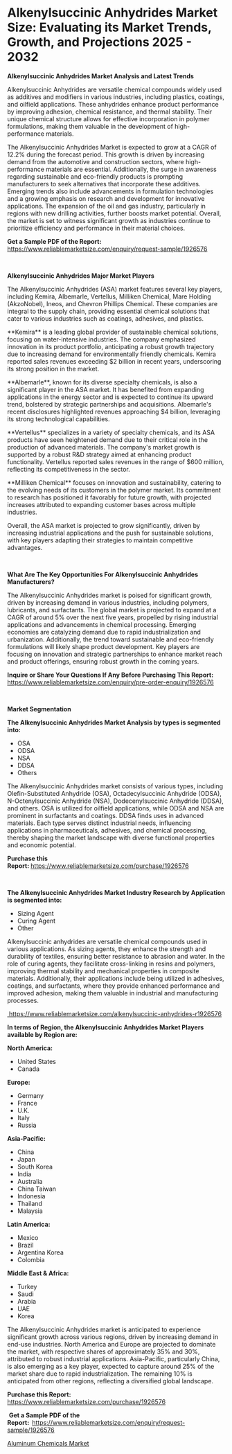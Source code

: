 <p><h1>Alkenylsuccinic Anhydrides Market Size: Evaluating its Market Trends, Growth, and Projections 2025 - 2032</h1></p><p><strong>Alkenylsuccinic Anhydrides Market Analysis and Latest Trends</strong></p>
<p><p>Alkenylsuccinic Anhydrides are versatile chemical compounds widely used as additives and modifiers in various industries, including plastics, coatings, and oilfield applications. These anhydrides enhance product performance by improving adhesion, chemical resistance, and thermal stability. Their unique chemical structure allows for effective incorporation in polymer formulations, making them valuable in the development of high-performance materials.</p><p>The Alkenylsuccinic Anhydrides Market is expected to grow at a CAGR of 12.2% during the forecast period. This growth is driven by increasing demand from the automotive and construction sectors, where high-performance materials are essential. Additionally, the surge in awareness regarding sustainable and eco-friendly products is prompting manufacturers to seek alternatives that incorporate these additives. Emerging trends also include advancements in formulation technologies and a growing emphasis on research and development for innovative applications. The expansion of the oil and gas industry, particularly in regions with new drilling activities, further boosts market potential. Overall, the market is set to witness significant growth as industries continue to prioritize efficiency and performance in their material choices.</p></p>
<p><strong>Get a Sample PDF of the Report:&nbsp;</strong> <a href="https://www.reliablemarketsize.com/enquiry/request-sample/1926576?utm_campaign=1872&utm_medium=2&utm_source=Github&utm_content=ia&utm_term=15012025&utm_id=alkenylsuccinic-anhydrides">https://www.reliablemarketsize.com/enquiry/request-sample/1926576</a></p>
<p>&nbsp;</p>
<p><strong>Alkenylsuccinic Anhydrides Major Market Players</strong></p>
<p><p>The Alkenylsuccinic Anhydrides (ASA) market features several key players, including Kemira, Albemarle, Vertellus, Milliken Chemical, Mare Holding (AkzoNobel), Ineos, and Chevron Phillips Chemical. These companies are integral to the supply chain, providing essential chemical solutions that cater to various industries such as coatings, adhesives, and plastics.</p><p>**Kemira** is a leading global provider of sustainable chemical solutions, focusing on water-intensive industries. The company emphasized innovation in its product portfolio, anticipating a robust growth trajectory due to increasing demand for environmentally friendly chemicals. Kemira reported sales revenues exceeding $2 billion in recent years, underscoring its strong position in the market.</p><p>**Albemarle**, known for its diverse specialty chemicals, is also a significant player in the ASA market. It has benefited from expanding applications in the energy sector and is expected to continue its upward trend, bolstered by strategic partnerships and acquisitions. Albemarle's recent disclosures highlighted revenues approaching $4 billion, leveraging its strong technological capabilities.</p><p>**Vertellus** specializes in a variety of specialty chemicals, and its ASA products have seen heightened demand due to their critical role in the production of advanced materials. The company's market growth is supported by a robust R&D strategy aimed at enhancing product functionality. Vertellus reported sales revenues in the range of $600 million, reflecting its competitiveness in the sector.</p><p>**Milliken Chemical** focuses on innovation and sustainability, catering to the evolving needs of its customers in the polymer market. Its commitment to research has positioned it favorably for future growth, with projected increases attributed to expanding customer bases across multiple industries.</p><p>Overall, the ASA market is projected to grow significantly, driven by increasing industrial applications and the push for sustainable solutions, with key players adapting their strategies to maintain competitive advantages.</p></p>
<p>&nbsp;</p>
<p><strong>What Are The Key Opportunities For Alkenylsuccinic Anhydrides Manufacturers?</strong></p>
<p><p>The Alkenylsuccinic Anhydrides market is poised for significant growth, driven by increasing demand in various industries, including polymers, lubricants, and surfactants. The global market is projected to expand at a CAGR of around 5% over the next five years, propelled by rising industrial applications and advancements in chemical processing. Emerging economies are catalyzing demand due to rapid industrialization and urbanization. Additionally, the trend toward sustainable and eco-friendly formulations will likely shape product development. Key players are focusing on innovation and strategic partnerships to enhance market reach and product offerings, ensuring robust growth in the coming years.</p></p>
<p><strong>Inquire or Share Your Questions If Any Before Purchasing This Report:</strong> <a href="https://www.reliablemarketsize.com/enquiry/pre-order-enquiry/1926576?utm_campaign=1872&utm_medium=2&utm_source=Github&utm_content=ia&utm_term=15012025&utm_id=alkenylsuccinic-anhydrides">https://www.reliablemarketsize.com/enquiry/pre-order-enquiry/1926576</a></p>
<p>&nbsp;</p>
<p><strong>Market Segmentation</strong></p>
<p><strong>The Alkenylsuccinic Anhydrides Market Analysis by types is segmented into:</strong></p>
<p><ul><li>OSA</li><li>ODSA</li><li>NSA</li><li>DDSA</li><li>Others</li></ul></p>
<p><p>The Alkenylsuccinic Anhydrides market consists of various types, including Olefin-Substituted Anhydride (OSA), Octadecylsuccinic Anhydride (ODSA), N-Octenylsuccinic Anhydride (NSA), Dodecenylsuccinic Anhydride (DDSA), and others. OSA is utilized for oilfield applications, while ODSA and NSA are prominent in surfactants and coatings. DDSA finds uses in advanced materials. Each type serves distinct industrial needs, influencing applications in pharmaceuticals, adhesives, and chemical processing, thereby shaping the market landscape with diverse functional properties and economic potential.</p></p>
<p><strong>Purchase this Report:&nbsp;</strong><a href="https://www.reliablemarketsize.com/purchase/1926576?utm_campaign=1872&utm_medium=2&utm_source=Github&utm_content=ia&utm_term=15012025&utm_id=alkenylsuccinic-anhydrides">https://www.reliablemarketsize.com/purchase/1926576</a></p>
<p>&nbsp;</p>
<p><strong>The Alkenylsuccinic Anhydrides Market Industry Research by Application is segmented into:</strong></p>
<p><ul><li>Sizing Agent</li><li>Curing Agent</li><li>Other</li></ul></p>
<p><p>Alkenylsuccinic anhydrides are versatile chemical compounds used in various applications. As sizing agents, they enhance the strength and durability of textiles, ensuring better resistance to abrasion and water. In the role of curing agents, they facilitate cross-linking in resins and polymers, improving thermal stability and mechanical properties in composite materials. Additionally, their applications include being utilized in adhesives, coatings, and surfactants, where they provide enhanced performance and improved adhesion, making them valuable in industrial and manufacturing processes.</p></p>
<p><a href="https://www.reliablemarketsize.com/alkenylsuccinic-anhydrides-r1926576?utm_campaign=1872&utm_medium=2&utm_source=Github&utm_content=ia&utm_term=15012025&utm_id=alkenylsuccinic-anhydrides">&nbsp;https://www.reliablemarketsize.com/alkenylsuccinic-anhydrides-r1926576</a></p>
<p><strong>In terms of Region, the Alkenylsuccinic Anhydrides Market Players available by Region are:</strong></p>
<p>
    <p> <strong> North America: </strong>
        <ul>
            <li>United States</li>
            <li>Canada</li>
        </ul>
        </p> 
    <p> <strong> Europe: </strong>
        <ul>
            <li>Germany</li>
            <li>France</li>
            <li>U.K.</li>
            <li>Italy</li>
            <li>Russia</li>
        </ul>
        </p> 
    <p> <strong> Asia-Pacific: </strong>
        <ul>
            <li>China</li>
            <li>Japan</li>
            <li>South Korea</li>
            <li>India</li>
            <li>Australia</li>
            <li>China Taiwan</li>
            <li>Indonesia</li>
            <li>Thailand</li>
            <li>Malaysia</li>
        </ul>
        </p> 
    <p> <strong> Latin America: </strong>
        <ul>
            <li>Mexico</li>
            <li>Brazil</li>
            <li>Argentina Korea</li>
            <li>Colombia</li>
        </ul>
        </p> 
    <p> <strong> Middle East & Africa: </strong>
        <ul>
            <li>Turkey</li>
            <li>Saudi</li>
            <li>Arabia</li>
            <li>UAE</li>
            <li>Korea</li>
        </ul>
    </p>
    </p>
<p><p>The Alkenylsuccinic Anhydrides market is anticipated to experience significant growth across various regions, driven by increasing demand in end-use industries. North America and Europe are projected to dominate the market, with respective shares of approximately 35% and 30%, attributed to robust industrial applications. Asia-Pacific, particularly China, is also emerging as a key player, expected to capture around 25% of the market share due to rapid industrialization. The remaining 10% is anticipated from other regions, reflecting a diversified global landscape.</p></p>
<p><strong>Purchase this Report: </strong><a href="https://www.reliablemarketsize.com/purchase/1926576?utm_campaign=1872&utm_medium=2&utm_source=Github&utm_content=ia&utm_term=15012025&utm_id=alkenylsuccinic-anhydrides">https://www.reliablemarketsize.com/purchase/1926576</a></p>
<p>&nbsp;<strong>Get a Sample PDF of the Report:&nbsp;&nbsp;</strong><a href="https://www.reliablemarketsize.com/enquiry/request-sample/1926576?utm_campaign=1872&utm_medium=2&utm_source=Github&utm_content=ia&utm_term=15012025&utm_id=alkenylsuccinic-anhydrides">https://www.reliablemarketsize.com/enquiry/request-sample/1926576</a></p>
<p><strong></strong></p>
<p><p><a href="https://github.com/BryceTownsendr/Market-Research-Report-List-7/blob/main/aluminum-chemicals-market.md?utm_campaign=1872&utm_medium=2&utm_source=Github&utm_content=ia&utm_term=15012025&utm_id=alkenylsuccinic-anhydrides">Aluminum Chemicals Market</a></p></p>